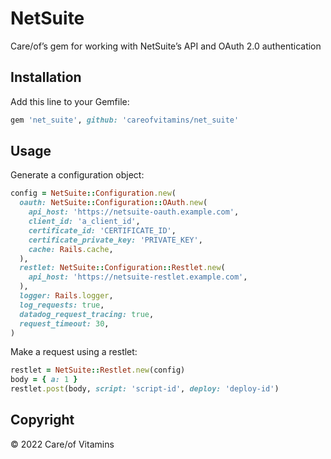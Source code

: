 # NetSuite

Care/of’s gem for working with NetSuite’s API and OAuth 2.0 authentication

## Installation

Add this line to your Gemfile:

```ruby
gem 'net_suite', github: 'careofvitamins/net_suite'
```

## Usage

Generate a configuration object:

```ruby
config = NetSuite::Configuration.new(
  oauth: NetSuite::Configuration::OAuth.new(
    api_host: 'https://netsuite-oauth.example.com',
    client_id: 'a_client_id',
    certificate_id: 'CERTIFICATE_ID',
    certificate_private_key: 'PRIVATE_KEY',
    cache: Rails.cache,
  ),
  restlet: NetSuite::Configuration::Restlet.new(
    api_host: 'https://netsuite-restlet.example.com',
  ),
  logger: Rails.logger,
  log_requests: true,
  datadog_request_tracing: true,
  request_timeout: 30,
)
```

Make a request using a restlet:

```ruby
restlet = NetSuite::Restlet.new(config)
body = { a: 1 }
restlet.post(body, script: 'script-id', deploy: 'deploy-id')
```

## Copyright

&copy; 2022 Care/of Vitamins
